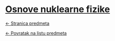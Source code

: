 # [Osnove nuklearne fizike](https://www.github.com/studosi-fer/ONF)
[<- Stranica predmeta](https://www.fer.unizg.hr/predmet/onf)

[<- Povratak na listu predmeta](https://www.github.com/studosi/FER)